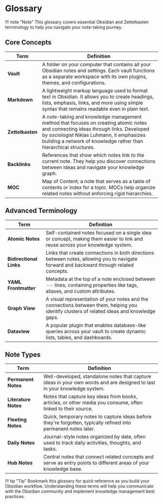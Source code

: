 # Glossary

!!! note "Note"
    This glossary covers essential Obsidian and Zettelkasten terminology to help you navigate your note-taking journey.


## Core Concepts

| Term | Definition |
|------|------------|
| **Vault** | A folder on your computer that contains all your Obsidian notes and settings. Each vault functions as a separate workspace with its own plugins, themes, and configurations. |
| **Markdown** | A lightweight markup language used to format text in Obsidian. It allows you to create headings, lists, emphasis, links, and more using simple syntax that remains readable even in plain text. |
| **Zettelkasten** | A note-taking and knowledge management method that focuses on creating atomic notes and connecting ideas through links. Developed by sociologist Niklas Luhmann, it emphasizes building a network of knowledge rather than hierarchical structures. |
| **Backlinks** | References that show which notes link to the current note. They help you discover connections between ideas and navigate your knowledge graph. |
| **MOC** | Map of Content; a note that serves as a table of contents or index for a topic. MOCs help organize related notes without enforcing rigid hierarchies. |

## Advanced Terminology

| Term | Definition |
|------|------------|
| **Atomic Notes** | Self-contained notes focused on a single idea or concept, making them easier to link and reuse across your knowledge system. |
| **Bidirectional Links** | Links that create connections in both directions between notes, allowing you to navigate forward and backward through related concepts. |
| **YAML Frontmatter** | Metadata at the top of a note enclosed between `---` lines, containing properties like tags, aliases, and custom attributes. |
| **Graph View** | A visual representation of your notes and the connections between them, helping you identify clusters of related ideas and knowledge gaps. |
| **Dataview** | A popular plugin that enables database-like queries across your vault to create dynamic lists, tables, and dashboards. |

## Note Types

| Term | Definition |
|------|------------|
| **Permanent Notes** | Well-developed, standalone notes that capture ideas in your own words and are designed to last in your knowledge system. |
| **Literature Notes** | Notes that capture key ideas from books, articles, or other media you consume, often linked to their source. |
| **Fleeting Notes** | Quick, temporary notes to capture ideas before they're forgotten, typically refined into permanent notes later. |
| **Daily Notes** | Journal-style notes organized by date, often used to track daily activities, thoughts, and tasks. |
| **Hub Notes** | Central notes that connect related concepts and serve as entry points to different areas of your knowledge base. |

!!! tip "Tip"
    Bookmark this glossary for quick reference as you build your Obsidian workflow. Understanding these terms will help you communicate with the Obsidian community and implement knowledge management best practices.


